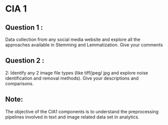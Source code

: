 # CIA 1

## Question 1 :
Data collection from any
social media website and explore all the approaches available in Stemming and Lemmatization. Give your
comments

## Question 2 :
2: Identify any 2 image file types (like tiff/jpeg/ jpg and explore noise identification and removal
methods). Give your descriptions and comparisons.


## Note:
The objective of the CIA1 components is to understand the preprocessing
pipelines involved in text and image related data set in analytics.